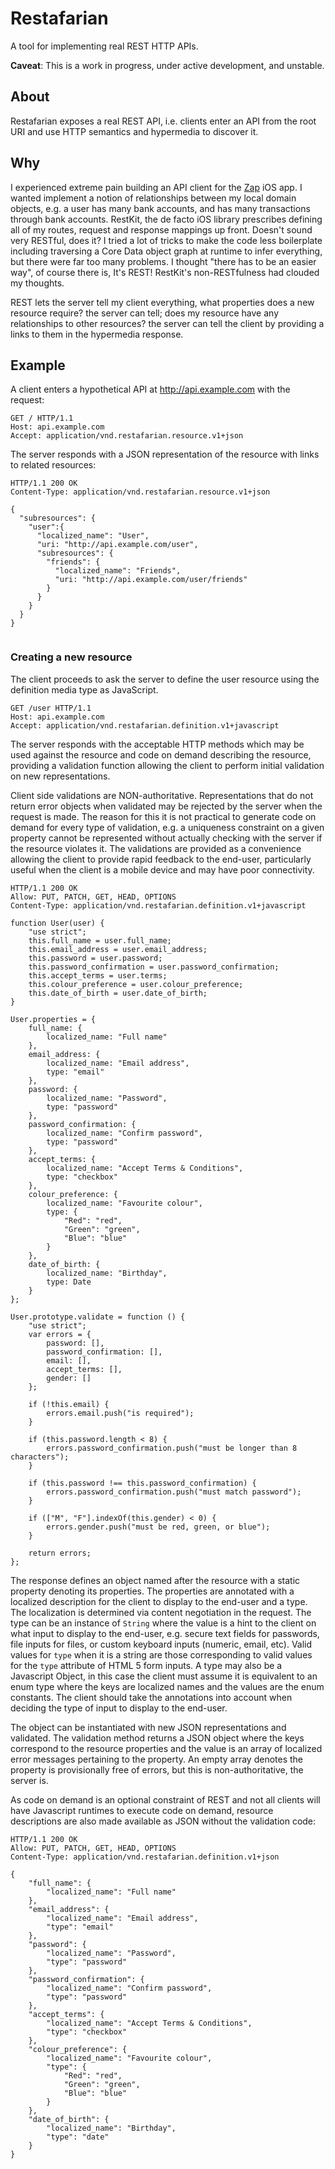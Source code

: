# Restafarian

A tool for implementing real REST HTTP APIs. 

__Caveat__: This is a work in progress, under active development, and unstable.

## About

Restafarian exposes a real REST API, i.e. clients enter an API from the root URI and use HTTP semantics and hypermedia to discover it.

## Why

I experienced extreme pain building an API client for the [Zap](http://paywithzap.com) iOS app. I wanted implement a notion of relationships between my local domain objects, e.g. a user has many bank accounts, and has many transactions through bank accounts. RestKit, the de facto iOS library prescribes defining all of my routes, request and response mappings up front. Doesn't sound very RESTful, does it? I tried a lot of tricks to make the code less boilerplate including traversing a Core Data object graph at runtime to infer everything, but there were far too many problems. I thought "there has to be an easier way", of course there is, It's REST! RestKit's non-RESTfulness had clouded my thoughts.

REST lets the server tell my client everything, what properties does a new resource require? the server can tell; does my resource have any relationships to other resources? the server can tell the client by providing a links to them in the hypermedia response.

## Example

A client enters a hypothetical API at http://api.example.com with the request:

```
GET / HTTP/1.1
Host: api.example.com
Accept: application/vnd.restafarian.resource.v1+json
```

The server responds with a JSON representation of the resource with links to related resources:

```
HTTP/1.1 200 OK
Content-Type: application/vnd.restafarian.resource.v1+json

{
  "subresources": {
    "user":{
      "localized_name": "User",
      "uri: "http://api.example.com/user",
      "subresources": {
        "friends": {
          "localized_name": "Friends",
          "uri: "http://api.example.com/user/friends"
        }
      }
    }
  }
}
  
```

### Creating a new resource

The client proceeds to ask the server to define the user resource using the definition media type as JavaScript.

```
GET /user HTTP/1.1
Host: api.example.com
Accept: application/vnd.restafarian.definition.v1+javascript
```

The server responds with the acceptable HTTP methods which may be used against the resource and code on demand describing the resource, providing a validation function allowing the client to perform initial validation on new representations. 

Client side validations are NON-authoritative. Representations that do not return error objects when validated may be rejected by the server when the request is made. The reason for this it is not practical to generate code on demand for every type of validation, e.g. a uniqueness constraint on a given property cannot be represented without actually checking with the server if the resource violates it. The validations are provided as a convenience allowing the client to provide rapid feedback to the end-user, particularly useful when the client is a mobile device and may have poor connectivity.

```
HTTP/1.1 200 OK
Allow: PUT, PATCH, GET, HEAD, OPTIONS
Content-Type: application/vnd.restafarian.definition.v1+javascript

function User(user) {
    "use strict";
    this.full_name = user.full_name;
    this.email_address = user.email_address;
    this.password = user.password;
    this.password_confirmation = user.password_confirmation;
    this.accept_terms = user.terms;
    this.colour_preference = user.colour_preference;
    this.date_of_birth = user.date_of_birth;
}

User.properties = {
    full_name: {
        localized_name: "Full name"
    },
    email_address: {
        localized_name: "Email address",
        type: "email"
    },
    password: {
        localized_name: "Password",
        type: "password"
    },
    password_confirmation: {
        localized_name: "Confirm password",
        type: "password"
    },
    accept_terms: {
        localized_name: "Accept Terms & Conditions",
        type: "checkbox"
    },
    colour_preference: {
        localized_name: "Favourite colour",
        type: {
            "Red": "red",
            "Green": "green",
            "Blue": "blue"
        }
    },
    date_of_birth: {
        localized_name: "Birthday",
        type: Date
    }
};

User.prototype.validate = function () {
    "use strict";
    var errors = {
        password: [],
        password_confirmation: [],
        email: [],
        accept_terms: [],
        gender: []
    };

    if (!this.email) {
        errors.email.push("is required");
    }

    if (this.password.length < 8) {
        errors.password_confirmation.push("must be longer than 8 characters");
    }

    if (this.password !== this.password_confirmation) {
        errors.password_confirmation.push("must match password");
    }

    if (["M", "F"].indexOf(this.gender) < 0) {
        errors.gender.push("must be red, green, or blue");
    }

    return errors;
};
```

The response defines an object named after the resource with a static property denoting its properties. The properties are annotated with a localized description for the client to display to the end-user and a type. The localization is determined via content negotiation in the request. The type can be an instance of `String` where the value is a hint to the client on what input to display to the end-user, e.g. secure text fields for passwords, file inputs for files, or custom keyboard inputs (numeric, email, etc). Valid values for `type` when it is a string are those corresponding to valid values for the `type` attribute of HTML 5 form inputs. A type may also be a Javascript Object, in this case the client must assume it is equivalent to an enum type where the keys are localized names and the values are the enum constants. The client should take the annotations into account when deciding the type of input to display to the end-user.

The object can be instantiated with new JSON representations and validated. The validation method returns a JSON object where the keys correspond to the resource properties and the value is an array of localized error messages pertaining to the property. An empty array denotes the property is provisionally free of errors, but this is non-authoritative, the server is.

As code on demand is an optional constraint of REST and not all clients will have Javascript runtimes to execute code on demand, resource descriptions are also made available as JSON without the validation code:

```
HTTP/1.1 200 OK
Allow: PUT, PATCH, GET, HEAD, OPTIONS
Content-Type: application/vnd.restafarian.definition.v1+json

{
    "full_name": {
        "localized_name": "Full name"
    },
    "email_address": {
        "localized_name": "Email address",
        "type": "email"
    },
    "password": {
        "localized_name": "Password",
        "type": "password"
    },
    "password_confirmation": {
        "localized_name": "Confirm password",
        "type": "password"
    },
    "accept_terms": {
        "localized_name": "Accept Terms & Conditions",
        "type": "checkbox"
    },
    "colour_preference": {
        "localized_name": "Favourite colour",
        "type": {
            "Red": "red",
            "Green": "green",
            "Blue": "blue"
        }
    },
    "date_of_birth": {
        "localized_name": "Birthday",
        "type": "date"
    }
}

```




